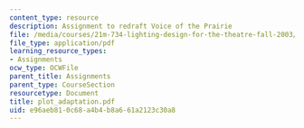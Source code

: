 ```yaml
---
content_type: resource
description: Assignment to redraft Voice of the Prairie
file: /media/courses/21m-734-lighting-design-for-the-theatre-fall-2003/e96aeb810c68a4b4b8a661a2123c30a8_plot_adaptation.pdf
file_type: application/pdf
learning_resource_types:
- Assignments
ocw_type: OCWFile
parent_title: Assignments
parent_type: CourseSection
resourcetype: Document
title: plot_adaptation.pdf
uid: e96aeb81-0c68-a4b4-b8a6-61a2123c30a8
---
```

